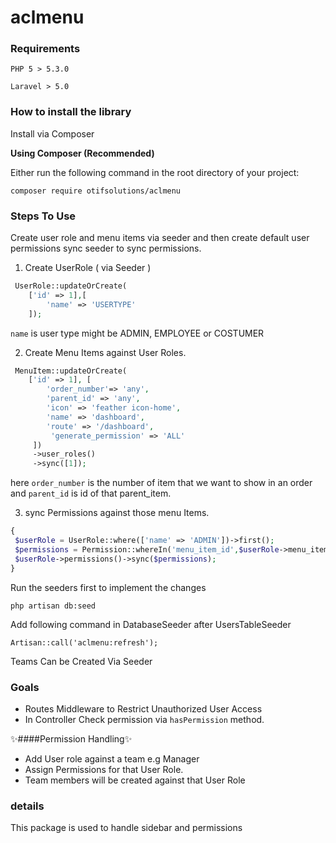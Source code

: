 # aclmenu

### Requirements

```
PHP 5 > 5.3.0
```

```
Laravel > 5.0
```

### How to install the library

Install via Composer

__Using Composer (Recommended)__

Either run the following command in the root directory of your project:

```
composer require otifsolutions/aclmenu
```

### Steps To Use

Create user role and menu items via seeder and then create default user permissions sync seeder to sync permissions.

1. Create UserRole  ( via Seeder )

```php
 UserRole::updateOrCreate(
    ['id' => 1],[
        'name' => 'USERTYPE'
    ]);
```

`name` is user type might be ADMIN, EMPLOYEE or COSTUMER

2. Create Menu Items against User Roles.

```php
 MenuItem::updateOrCreate(
    ['id' => 1], [
        'order_number'=> 'any',
        'parent_id' => 'any',
        'icon' => 'feather icon-home',
        'name' => 'dashboard',
        'route' => '/dashboard',
         'generate_permission' => 'ALL'
     ])
     ->user_roles()
     ->sync([1]);
```

here `order_number` is the number of item that we want to show in an order and `parent_id` is id of that parent_item.

3. sync Permissions against those menu Items.

```php
{
 $userRole = UserRole::where(['name' => 'ADMIN'])->first();
 $permissions = Permission::whereIn('menu_item_id',$userRole->menu_items()->pluck('id'))->pluck('id');
 $userRole->permissions()->sync($permissions);
}
```

Run the seeders first to implement the changes

```
php artisan db:seed
```
Add following command in DatabaseSeeder after UsersTableSeeder

```
Artisan::call('aclmenu:refresh');
```
Teams Can be Created Via Seeder

### Goals


- Routes Middleware to Restrict Unauthorized User Access
- In Controller Check permission via `hasPermission` method.

✨####Permission Handling✨

- Add User role against a team e.g Manager
- Assign Permissions for that User Role.
- Team members will be created against that User Role

### details

This package is used to handle sidebar and permissions








